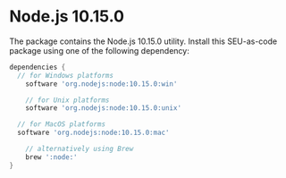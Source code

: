 # Node.js 10.15.0

The package contains the Node.js 10.15.0 utility. Install this SEU-as-code package
using one of the following dependency:

```groovy
dependencies {
  // for Windows platforms
	software 'org.nodejs:node:10.15.0:win'

	// for Unix platforms
	software 'org.nodejs:node:10.15.0:unix'

  // for MacOS platforms
  software 'org.nodejs:node:10.15.0:mac'

	// alternatively using Brew
	brew ':node:'
}
```
